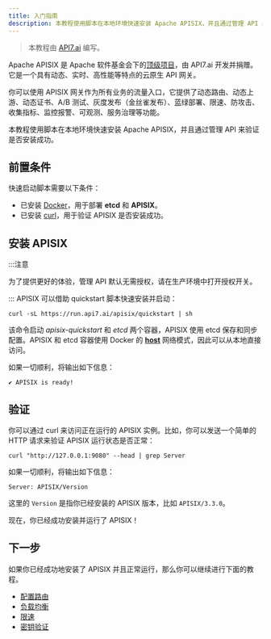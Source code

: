 ```yaml
---
title: 入门指南
description: 本教程使用脚本在本地环境快速安装 Apache APISIX，并且通过管理 API 来验证是否安装成功。
---
```


<head>
  <link rel="canonical" href="https://docs.api7.ai/apisix/getting-started/" />
</head>

> 本教程由 [API7.ai](https://api7.ai/) 编写。

Apache APISIX 是 Apache 软件基金会下的[顶级项目](https://projects.apache.org/project.html?apisix)，由 API7.ai 开发并捐赠。它是一个具有动态、实时、高性能等特点的云原生 API 网关。

你可以使用 APISIX 网关作为所有业务的流量入口，它提供了动态路由、动态上游、动态证书、A/B 测试、灰度发布（金丝雀发布）、蓝绿部署、限速、防攻击、收集指标、监控报警、可观测、服务治理等功能。

本教程使用脚本在本地环境快速安装 Apache APISIX，并且通过管理 API 来验证是否安装成功。

## 前置条件

快速启动脚本需要以下条件：

* 已安装 [Docker](https://docs.docker.com/get-docker/)，用于部署  **etcd** 和 **APISIX**。
* 已安装 [curl](https://curl.se/)，用于验证 APISIX 是否安装成功。

## 安装 APISIX

:::注意

为了提供更好的体验，管理 API 默认无需授权，请在生产环境中打开授权开关。

:::
APISIX 可以借助 quickstart 脚本快速安装并启动：

```shell
curl -sL https://run.api7.ai/apisix/quickstart | sh
```

该命令启动 _apisix-quickstart_ 和 _etcd_ 两个容器，APISIX 使用 etcd 保存和同步配置。APISIX 和 etcd 容器使用 Docker 的 [**host**](https://docs.docker.com/network/host/) 网络模式，因此可以从本地直接访问。

如果一切顺利，将输出如下信息：

```text
✔ APISIX is ready!
```

## 验证

你可以通过 curl 来访问正在运行的 APISIX 实例。比如，你可以发送一个简单的 HTTP 请求来验证 APISIX 运行状态是否正常：

```shell
curl "http://127.0.0.1:9080" --head | grep Server
```

如果一切顺利，将输出如下信息：

```text
Server: APISIX/Version
```

这里的 `Version` 是指你已经安装的 APISIX 版本，比如 `APISIX/3.3.0`。

现在，你已经成功安装并运行了 APISIX！

## 下一步

如果你已经成功地安装了 APISIX 并且正常运行，那么你可以继续进行下面的教程。

* [配置路由](configure-routes.md)
* [负载均衡](load-balancing.md)
* [限速](rate-limiting.md)
* [密钥验证](key-authentication.md)
